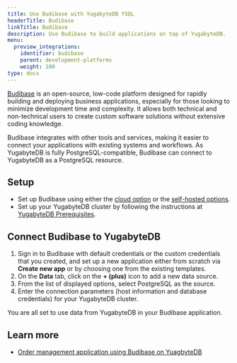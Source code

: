 ```yaml
---
title: Use Budibase with YugabyteDB YSQL
headerTitle: Budibase
linkTitle: Budibase
description: Use Budibase to build applications on top of YugabyteDB.
menu:
  preview_integrations:
    identifier: budibase
    parent: development-platforms
    weight: 100
type: docs
---
```


[Budibase](https://budibase.com/) is an open-source, low-code platform designed for rapidly building and deploying business applications, especially for those looking to minimize development time and complexity. It allows both technical and non-technical users to create custom software solutions without extensive coding knowledge.

Budibase integrates with other tools and services, making it easier to connect your applications with existing systems and workflows. As YugabyteDB is fully PostgreSQL-compatible, Budibase can connect to YugabyteDB as a PostgreSQL resource.

## Setup

- Set up Budibase using either the [cloud option](https://account.budibase.app/) or the [self-hosted options](https://docs.budibase.com/docs/hosting-methods).
- Set up your YugabyteDB cluster by following the instructions at [YugabyteDB Prerequisites](../../tools/#yugabytedb-prerequisites).

## Connect Budibase to YugabyteDB

1. Sign in to Budibase with default credentials or the custom credentials that you created, and set up a new application either from scratch via **Create new app** or by choosing one from the existing templates.
1. On the **Data** tab, click on the **+ (plus)** icon to add a new data source.
1. From the list of displayed options, select PostgreSQL as the source.
1. Enter the connection parameters (host information and database credentials) for your YugabyteDB cluster.

You are all set to use data from YugabyteDB in your Budibase application.

## Learn more

- [Order management application using Budibase on YuagbyteDB](https://www.yugabyte.com/blog/low-code-no-code-with-budibase-and-yugabytedb/)
